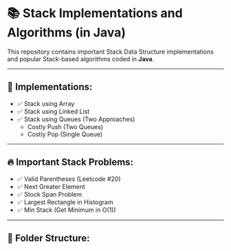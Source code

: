 # 📚 Stack Implementations and Algorithms (in Java)

This repository contains important Stack Data Structure implementations and popular Stack-based algorithms coded in **Java**.

---

## 🚀 Implementations:

- ✅ Stack using Array
- ✅ Stack using Linked List
- ✅ Stack using Queues (Two Approaches)
  - Costly Push (Two Queues)
  - Costly Pop (Single Queue)

---

## 🔥 Important Stack Problems:

- ✅ Valid Parentheses (Leetcode #20)
- ✅ Next Greater Element
- ✅ Stock Span Problem
- ✅ Largest Rectangle in Histogram
- ✅ Min Stack (Get Minimum in O(1))

---

## 📂 Folder Structure:

